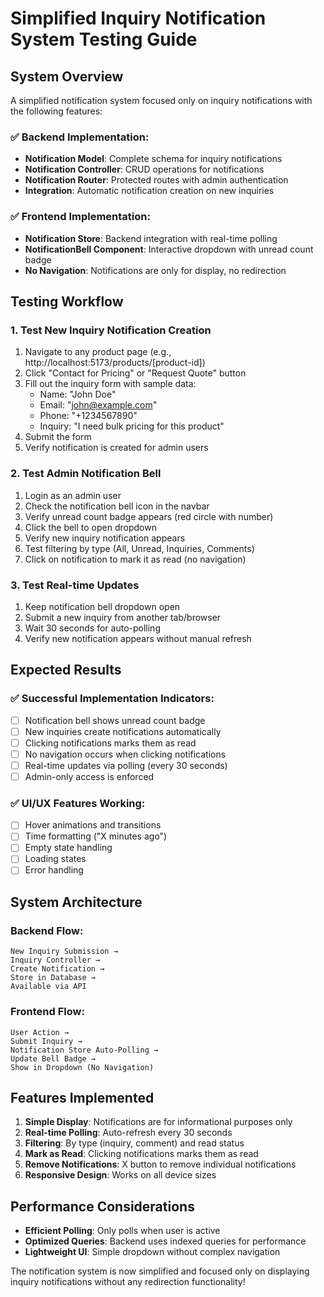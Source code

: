 # Simplified Inquiry Notification System Testing Guide

## System Overview
A simplified notification system focused only on inquiry notifications with the following features:

### ✅ **Backend Implementation:**
- **Notification Model**: Complete schema for inquiry notifications
- **Notification Controller**: CRUD operations for notifications
- **Notification Router**: Protected routes with admin authentication
- **Integration**: Automatic notification creation on new inquiries

### ✅ **Frontend Implementation:**
- **Notification Store**: Backend integration with real-time polling
- **NotificationBell Component**: Interactive dropdown with unread count badge
- **No Navigation**: Notifications are only for display, no redirection

## Testing Workflow

### 1. **Test New Inquiry Notification Creation**
1. Navigate to any product page (e.g., http://localhost:5173/products/[product-id])
2. Click "Contact for Pricing" or "Request Quote" button
3. Fill out the inquiry form with sample data:
   - Name: "John Doe"
   - Email: "john@example.com"
   - Phone: "+1234567890"
   - Inquiry: "I need bulk pricing for this product"
4. Submit the form
5. Verify notification is created for admin users

### 2. **Test Admin Notification Bell**
1. Login as an admin user
2. Check the notification bell icon in the navbar
3. Verify unread count badge appears (red circle with number)
4. Click the bell to open dropdown
5. Verify new inquiry notification appears
6. Test filtering by type (All, Unread, Inquiries, Comments)
7. Click on notification to mark it as read (no navigation)

### 3. **Test Real-time Updates**
1. Keep notification bell dropdown open
2. Submit a new inquiry from another tab/browser
3. Wait 30 seconds for auto-polling
4. Verify new notification appears without manual refresh

## Expected Results

### ✅ **Successful Implementation Indicators:**
- [ ] Notification bell shows unread count badge
- [ ] New inquiries create notifications automatically
- [ ] Clicking notifications marks them as read
- [ ] No navigation occurs when clicking notifications
- [ ] Real-time updates via polling (every 30 seconds)
- [ ] Admin-only access is enforced

### ✅ **UI/UX Features Working:**
- [ ] Hover animations and transitions
- [ ] Time formatting ("X minutes ago")
- [ ] Empty state handling
- [ ] Loading states
- [ ] Error handling

## System Architecture

### **Backend Flow:**
```
New Inquiry Submission → 
Inquiry Controller → 
Create Notification → 
Store in Database → 
Available via API
```

### **Frontend Flow:**
```
User Action → 
Submit Inquiry → 
Notification Store Auto-Polling → 
Update Bell Badge → 
Show in Dropdown (No Navigation)
```

## Features Implemented

1. **Simple Display**: Notifications are for informational purposes only
2. **Real-time Polling**: Auto-refresh every 30 seconds
3. **Filtering**: By type (inquiry, comment) and read status
4. **Mark as Read**: Clicking notifications marks them as read
5. **Remove Notifications**: X button to remove individual notifications
6. **Responsive Design**: Works on all device sizes

## Performance Considerations

- **Efficient Polling**: Only polls when user is active
- **Optimized Queries**: Backend uses indexed queries for performance
- **Lightweight UI**: Simple dropdown without complex navigation

The notification system is now simplified and focused only on displaying inquiry notifications without any redirection functionality!
